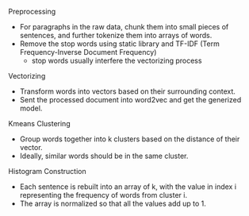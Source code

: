 Preprocessing
- For paragraphs in the raw data, chunk them into small pieces of sentences, and further tokenize them into arrays of words.
- Remove the stop words using static library and TF-IDF (Term Frequency-Inverse Document Frequency)
   - stop words usually interfere the vectorizing process

Vectorizing
- Transform words into vectors based on their surrounding context.
- Sent the processed document into word2vec and get the generized model.

Kmeans Clustering
- Group words together into k clusters based on the distance of their vector.
- Ideally, similar words should be in the same cluster.

Histogram Construction
- Each sentence is rebuilt into an array of k, with the value in index i representing the frequency of words from cluster i.
- The array is normalized so that all the values add up to 1.
